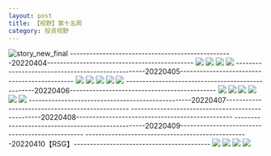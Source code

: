 ```yaml
---
layout: post
title: 【视野】第十五周
category: 投资视野
---
```

![story_new_final](http://rab41f8zg.hd-bkt.clouddn.com/img/story_new_final_0322.png)
--------------------------------------------------20220404---------------------------------------------
![](http://rab41f8zg.hd-bkt.clouddn.com/img/factors-220404-1.png)
![](http://rab41f8zg.hd-bkt.clouddn.com/img/factors-220404-2.png)
![](http://rab41f8zg.hd-bkt.clouddn.com/img/factors-220404-3.png)
![](http://rab41f8zg.hd-bkt.clouddn.com/img/factors-220404-4.png)
--------------------------------------------------20220405---------------------------------------------
![](http://rab41f8zg.hd-bkt.clouddn.com/img/factors-220405-1.png)
![](http://rab41f8zg.hd-bkt.clouddn.com/img/factors-220405-2.png)
![](http://rab41f8zg.hd-bkt.clouddn.com/img/factors-220405-3.png)
![](http://rab41f8zg.hd-bkt.clouddn.com/img/factors-220405-4.png)
![](http://rab41f8zg.hd-bkt.clouddn.com/img/factors-220405-5.png)
--------------------------------------------------20220406---------------------------------------------
![](http://rab41f8zg.hd-bkt.clouddn.com/img/factors-220406-1.png)
![](http://rab41f8zg.hd-bkt.clouddn.com/img/factors-220406-2.png)
![](http://rab41f8zg.hd-bkt.clouddn.com/img/factors-220406-3.png)
![](http://rab41f8zg.hd-bkt.clouddn.com/img/factors-220406-4.png)
![](http://rab41f8zg.hd-bkt.clouddn.com/img/factors-220406-5.png)
![](http://rab41f8zg.hd-bkt.clouddn.com/img/factors-220406-6.png)
--------------------------------------------------20220407------------------------------------------------
--------------------------------------------------20220408------------------------------------------------
--------------------------------------------------20220409------------------------------------------------
--------------------------------------------------20220410【RSG】------------------------------------------
![](http://rab41f8zg.hd-bkt.clouddn.com/img/factors-220410-1.png)
![](http://rab41f8zg.hd-bkt.clouddn.com/img/factors-220410-2.png)
![](http://rab41f8zg.hd-bkt.clouddn.com/img/factors-220410-3.png)
![](http://rab41f8zg.hd-bkt.clouddn.com/img/factors-220410-4.png)

  




